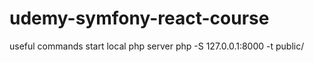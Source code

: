 # udemy-symfony-react-course

useful commands
start local php server php -S 127.0.0.1:8000 -t public/
